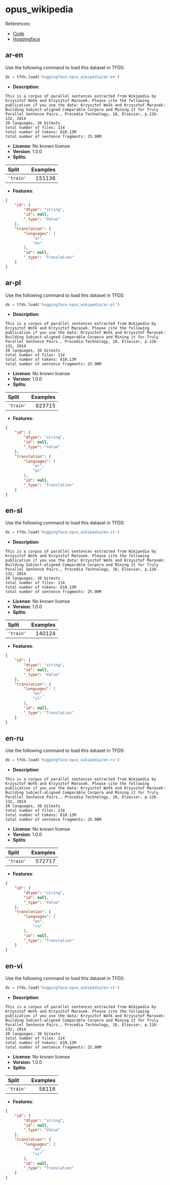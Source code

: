 # opus_wikipedia

References:

*   [Code](https://github.com/huggingface/datasets/blob/master/datasets/opus_wikipedia)
*   [Huggingface](https://huggingface.co/datasets/opus_wikipedia)


## ar-en


Use the following command to load this dataset in TFDS:

```python
ds = tfds.load('huggingface:opus_wikipedia/ar-en')
```

*   **Description**:

```
This is a corpus of parallel sentences extracted from Wikipedia by Krzysztof Wołk and Krzysztof Marasek. Please cite the following publication if you use the data: Krzysztof Wołk and Krzysztof Marasek: Building Subject-aligned Comparable Corpora and Mining it for Truly Parallel Sentence Pairs., Procedia Technology, 18, Elsevier, p.126-132, 2014
20 languages, 36 bitexts
total number of files: 114
total number of tokens: 610.13M
total number of sentence fragments: 25.90M
```

*   **License**: No known license
*   **Version**: 1.0.0
*   **Splits**:

Split  | Examples
:----- | -------:
`'train'` | 151136

*   **Features**:

```json
{
    "id": {
        "dtype": "string",
        "id": null,
        "_type": "Value"
    },
    "translation": {
        "languages": [
            "ar",
            "en"
        ],
        "id": null,
        "_type": "Translation"
    }
}
```



## ar-pl


Use the following command to load this dataset in TFDS:

```python
ds = tfds.load('huggingface:opus_wikipedia/ar-pl')
```

*   **Description**:

```
This is a corpus of parallel sentences extracted from Wikipedia by Krzysztof Wołk and Krzysztof Marasek. Please cite the following publication if you use the data: Krzysztof Wołk and Krzysztof Marasek: Building Subject-aligned Comparable Corpora and Mining it for Truly Parallel Sentence Pairs., Procedia Technology, 18, Elsevier, p.126-132, 2014
20 languages, 36 bitexts
total number of files: 114
total number of tokens: 610.13M
total number of sentence fragments: 25.90M
```

*   **License**: No known license
*   **Version**: 1.0.0
*   **Splits**:

Split  | Examples
:----- | -------:
`'train'` | 823715

*   **Features**:

```json
{
    "id": {
        "dtype": "string",
        "id": null,
        "_type": "Value"
    },
    "translation": {
        "languages": [
            "ar",
            "pl"
        ],
        "id": null,
        "_type": "Translation"
    }
}
```



## en-sl


Use the following command to load this dataset in TFDS:

```python
ds = tfds.load('huggingface:opus_wikipedia/en-sl')
```

*   **Description**:

```
This is a corpus of parallel sentences extracted from Wikipedia by Krzysztof Wołk and Krzysztof Marasek. Please cite the following publication if you use the data: Krzysztof Wołk and Krzysztof Marasek: Building Subject-aligned Comparable Corpora and Mining it for Truly Parallel Sentence Pairs., Procedia Technology, 18, Elsevier, p.126-132, 2014
20 languages, 36 bitexts
total number of files: 114
total number of tokens: 610.13M
total number of sentence fragments: 25.90M
```

*   **License**: No known license
*   **Version**: 1.0.0
*   **Splits**:

Split  | Examples
:----- | -------:
`'train'` | 140124

*   **Features**:

```json
{
    "id": {
        "dtype": "string",
        "id": null,
        "_type": "Value"
    },
    "translation": {
        "languages": [
            "en",
            "sl"
        ],
        "id": null,
        "_type": "Translation"
    }
}
```



## en-ru


Use the following command to load this dataset in TFDS:

```python
ds = tfds.load('huggingface:opus_wikipedia/en-ru')
```

*   **Description**:

```
This is a corpus of parallel sentences extracted from Wikipedia by Krzysztof Wołk and Krzysztof Marasek. Please cite the following publication if you use the data: Krzysztof Wołk and Krzysztof Marasek: Building Subject-aligned Comparable Corpora and Mining it for Truly Parallel Sentence Pairs., Procedia Technology, 18, Elsevier, p.126-132, 2014
20 languages, 36 bitexts
total number of files: 114
total number of tokens: 610.13M
total number of sentence fragments: 25.90M
```

*   **License**: No known license
*   **Version**: 1.0.0
*   **Splits**:

Split  | Examples
:----- | -------:
`'train'` | 572717

*   **Features**:

```json
{
    "id": {
        "dtype": "string",
        "id": null,
        "_type": "Value"
    },
    "translation": {
        "languages": [
            "en",
            "ru"
        ],
        "id": null,
        "_type": "Translation"
    }
}
```



## en-vi


Use the following command to load this dataset in TFDS:

```python
ds = tfds.load('huggingface:opus_wikipedia/en-vi')
```

*   **Description**:

```
This is a corpus of parallel sentences extracted from Wikipedia by Krzysztof Wołk and Krzysztof Marasek. Please cite the following publication if you use the data: Krzysztof Wołk and Krzysztof Marasek: Building Subject-aligned Comparable Corpora and Mining it for Truly Parallel Sentence Pairs., Procedia Technology, 18, Elsevier, p.126-132, 2014
20 languages, 36 bitexts
total number of files: 114
total number of tokens: 610.13M
total number of sentence fragments: 25.90M
```

*   **License**: No known license
*   **Version**: 1.0.0
*   **Splits**:

Split  | Examples
:----- | -------:
`'train'` | 58116

*   **Features**:

```json
{
    "id": {
        "dtype": "string",
        "id": null,
        "_type": "Value"
    },
    "translation": {
        "languages": [
            "en",
            "vi"
        ],
        "id": null,
        "_type": "Translation"
    }
}
```


